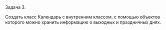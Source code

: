 Задача 3.
</p>Создать класс Календарь с внутренним классом, с помощью объектов которого можно хранить информацию о
выходных и праздничных днях.
